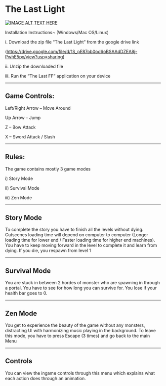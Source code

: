 # The Last Light 



[![IMAGE ALT TEXT HERE](https://www.youtube.com/watch?v=THoo8PgohL4/0.jpg)](https://www.youtube.com/watch?v=THoo8PgohL4)

Installation Instructions¬ (Windows/Mac OS/Linux)


i.	Download the zip file “The Last Light” from the google drive link

 (https://drive.google.com/file/d/1S_pE87ob0od6oBSAAdDZEA8j-PwhE5px/view?usp=sharing)

ii.	Unzip the downloaded file

iii.	Run the “The Last FF” application on your device

--------------------------------------------------------------------------------------------------------------------------------------------------------------------

## Game Controls:

Left/Right Arrow – Move Around

Up Arrow – Jump

Z – Bow Attack

X – Sword Attack / Slash

---------------------------------------------------------------------------------------------------------------------------------------------------------------------

## Rules:

The game contains mostly 3 game modes 

i)	Story Mode

ii)	Survival Mode

iii)	Zen Mode



--------------------------------------------------------------------------------------------------------------------------------------------------------------------

## Story Mode

To complete the story you have to finish all the levels without dying. 
Cutscenes loading time will depend on computer to computer (Longer loading time for lower end / Faster loading time for higher end machines). 
You have to keep moving forward in the level to complete it and learn from dying.
If you die, you respawn from level 1

--------------------------------------------------------------------------------------------------------------------------------------------------------------------

## Survival Mode

You are stuck in between 2 hordes of monster who are spawning in through a portal. You have to see for how long you can survive for.
You lose if your health bar goes to 0.

--------------------------------------------------------------------------------------------------------------------------------------------------------------------

## Zen Mode

You get to experience the beauty of the game without any monsters, distracting UI with harmonizing music playing in the background.
To leave this mode, you have to press Escape (3 times) and go back to the main Menu

--------------------------------------------------------------------------------------------------------------------------------------------------------------------

## Controls

You can view the ingame controls through this menu which explains what each action does through an animation.
 



